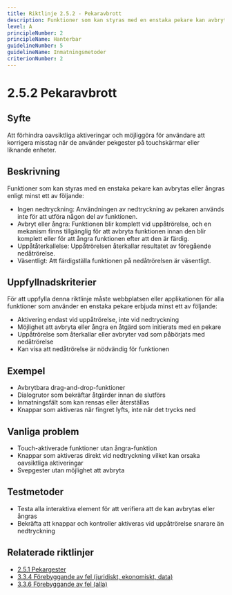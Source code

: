 ```yaml
---
title: Riktlinje 2.5.2 - Pekaravbrott
description: Funktioner som kan styras med en enstaka pekare kan avbrytas eller ångras för att förhindra oavsiktlig eller felaktig inmatning.
level: A
principleNumber: 2
principleName: Hanterbar
guidelineNumber: 5
guidelineName: Inmatningsmetoder
criterionNumber: 2
---
```


# 2.5.2 Pekaravbrott

## Syfte

Att förhindra oavsiktliga aktiveringar och möjliggöra för användare att korrigera misstag när de använder pekgester på touchskärmar eller liknande enheter.

## Beskrivning

Funktioner som kan styras med en enstaka pekare kan avbrytas eller ångras enligt minst ett av följande:

- Ingen nedtryckning: Användningen av nedtryckning av pekaren används inte för att utföra någon del av funktionen.
- Avbryt eller ångra: Funktionen blir komplett vid uppåtrörelse, och en mekanism finns tillgänglig för att avbryta funktionen innan den blir komplett eller för att ångra funktionen efter att den är färdig.
- Uppåtåterkallelse: Uppåtrörelsen återkallar resultatet av föregående nedåtrörelse.
- Väsentligt: Att färdigställa funktionen på nedåtrörelsen är väsentligt.

## Uppfyllnadskriterier

För att uppfylla denna riktlinje måste webbplatsen eller applikationen för alla funktioner som använder en enstaka pekare erbjuda minst ett av följande:

- Aktivering endast vid uppåtrörelse, inte vid nedtryckning
- Möjlighet att avbryta eller ångra en åtgärd som initierats med en pekare
- Uppåtrörelse som återkallar eller avbryter vad som påbörjats med nedåtrörelse
- Kan visa att nedåtrörelse är nödvändig för funktionen

## Exempel

- Avbrytbara drag-and-drop-funktioner
- Dialogrutor som bekräftar åtgärder innan de slutförs
- Inmatningsfält som kan rensas eller återställas
- Knappar som aktiveras när fingret lyfts, inte när det trycks ned

## Vanliga problem

- Touch-aktiverade funktioner utan ångra-funktion
- Knappar som aktiveras direkt vid nedtryckning vilket kan orsaka oavsiktliga aktiveringar
- Svepgester utan möjlighet att avbryta

## Testmetoder

- Testa alla interaktiva element för att verifiera att de kan avbrytas eller ångras
- Bekräfta att knappar och kontroller aktiveras vid uppåtrörelse snarare än nedtryckning

## Relaterade riktlinjer

- [2.5.1 Pekargester](/wcag/2/5/1/pekargester)
- [3.3.4 Förebyggande av fel (juridiskt, ekonomiskt, data)](/wcag/3/3/4/forebyggande-av-fel)
- [3.3.6 Förebyggande av fel (alla)](/wcag/3/3/6/forebyggande-av-fel-alla)
